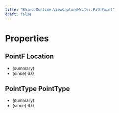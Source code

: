 ```yaml
---
title: "Rhino.Runtime.ViewCaptureWriter.PathPoint"
draft: false
---
```


# Properties
## PointF Location
- (summary) 
- (since) 6.0
## PointType PointType
- (summary) 
- (since) 6.0

